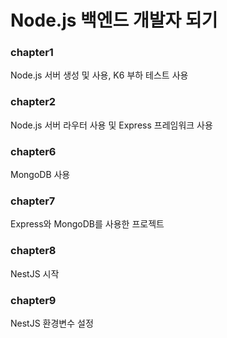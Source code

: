 # Node.js 백엔드 개발자 되기

### chapter1
Node.js 서버 생성 및 사용, K6 부하 테스트 사용

### chapter2
Node.js 서버 라우터 사용 및 Express 프레임워크 사용

### chapter6
MongoDB 사용

### chapter7
Express와 MongoDB를 사용한 프로젝트

### chapter8
NestJS 시작

### chapter9
NestJS 환경변수 설정
